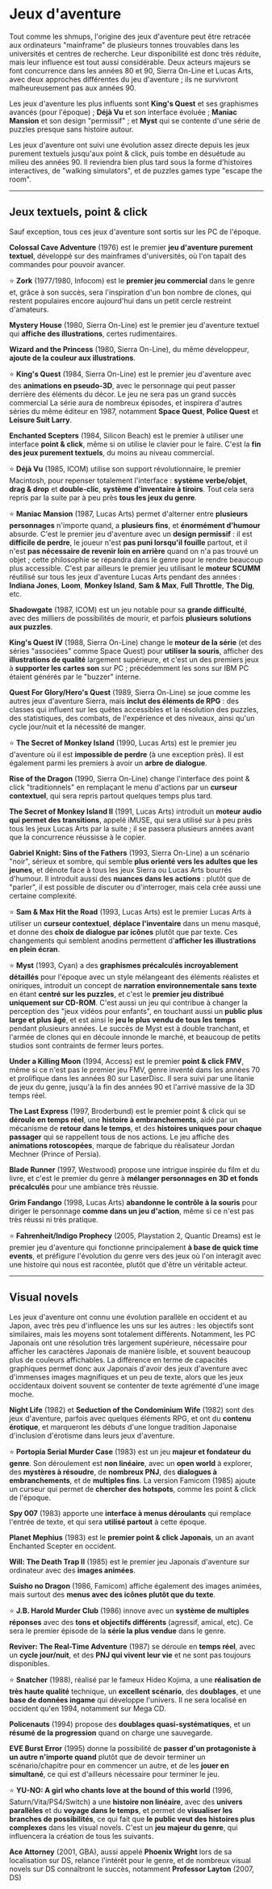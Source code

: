 # Jeux d'aventure

Tout comme les shmups, l'origine des jeux d'aventure peut être retracée aux ordinateurs "mainframe" de plusieurs tonnes trouvables dans les universités et centres de recherche. Leur disponibilité est donc très réduite, mais leur influence est tout aussi considérable. Deux acteurs majeurs se font concurrence dans les années 80 et 90, Sierra On-Line et Lucas Arts, avec deux approches différentes du jeu d'aventure ; ils ne survivront malheureusement pas aux années 90.

Les jeux d'aventure les plus influents sont **King's Quest** et ses graphismes avancés (pour l'époque) ; **Déjà Vu** et son interface évoluée ; **Maniac Mansion** et son design "permissif" ; et **Myst** qui se contente d'une série de puzzles presque sans histoire autour.

Les jeux d'aventure ont suivi une évolution assez directe depuis les jeux purement textuels jusqu'aux point & click, puis tombe en désuétude au milieu des années 90. Il reviendra bien plus tard sous la forme d'histoires interactives, de "walking simulators", et de puzzles games type "escape the room".

---

## Jeux textuels, point & click

Sauf exception, tous ces jeux d'aventure sont sortis sur les PC de l'époque.

**Colossal Cave Adventure** (1976) est le premier **jeu d'aventure purement textuel**, développé sur des mainframes d'universités, où l'on tapait des commandes pour pouvoir avancer.

:star: **Zork** (1977/1980, Infocom) est le **premier jeu commercial** dans le genre et, grâce à son succès, sera l'inspiration d'un bon nombre de clones, qui restent populaires encore aujourd'hui dans un petit cercle restreint d'amateurs.

**Mystery House** (1980, Sierra On-Line) est le premier jeu d'aventure textuel qui **affiche des illustrations**, certes rudimentaires.

**Wizard and the Princess** (1980, Sierra On-Line), du même développeur, **ajoute de la couleur aux illustrations**.

:star: **King's Quest** (1984, Sierra On-Line) est le premier jeu d'aventure avec des **animations en pseudo-3D**, avec le personnage qui peut passer derrière des éléments du décor. Le jeu ne sera pas un grand succès commercial La série aura de nombreux épisodes, et inspirera d'autres séries du même éditeur en 1987, notamment **Space Quest**, **Police Quest** et **Leisure Suit Larry**.

**Enchanted Scepters** (1984, Silicon Beach) est le premier à utiliser une interface **point & click**, même si on utilise le clavier pour le faire. C'est la **fin des jeux purement textuels**, du moins au niveau commercial.

:star: **Déjà Vu** (1985, ICOM) utilise son support révolutionnaire, le premier Macintosh, pour repenser totalement l'interface : **système verbe/objet**, **drag & drop** et **double-clic**, **système d'inventaire à tiroirs**. Tout cela sera repris par la suite par à peu près **tous les jeux du genre**.

:star: **Maniac Mansion** (1987, Lucas Arts) permet d'alterner entre **plusieurs personnages** n'importe quand, a **plusieurs fins**, et **énormément d'humour** absurde. C'est le premier jeu d'aventure avec un **design permissif** : il est **difficile de perdre**, le joueur n'est **pas puni lorsqu'il fouille** partout, et il n'est **pas nécessaire de revenir loin en arrière** quand on n'a pas trouvé un objet ; cette philosophie se répandra dans le genre pour le rendre beaucoup plus accessible. C'est par ailleurs le premier jeu utilisant le **moteur SCUMM** réutilisé sur tous les jeux d'aventure Lucas Arts pendant des années : **Indiana Jones**, **Loom**, **Monkey Island**, **Sam & Max**, **Full Throttle**, **The Dig**, etc.

**Shadowgate** (1987, ICOM) est un jeu notable pour sa **grande difficulté**, avec des milliers de possibilités de mourir, et parfois **plusieurs solutions aux puzzles**.

**King's Quest IV** (1988, Sierra On-Line) change le **moteur de la série** (et des séries "associées" comme Space Quest) pour **utiliser la souris**, afficher des **illustrations de qualité** largement supérieure, et c'est un des premiers jeux à **supporter les cartes son** sur PC ; précédemment les sons sur IBM PC étaient générés par le "buzzer" interne.

**Quest For Glory/Hero's Quest** (1989, Sierra On-Line) se joue comme les autres jeux d'aventure Sierra, mais **inclut des éléments de RPG** : des classes qui influent sur les quêtes accessibles et la résolution des puzzles, des statistiques, des combats, de l'expérience et des niveaux, ainsi qu'un cycle jour/nuit et la nécessité de manger.

:star: **The Secret of Monkey Island** (1990, Lucas Arts) est le premier jeu d'aventure où il est **impossible de perdre** (à une exception près). Il est également parmi les premiers à avoir un **arbre de dialogue**.

**Rise of the Dragon** (1990, Sierra On-Line) change l'interface des point & click "traditionnels" en remplaçant le menu d'actions par un **curseur contextuel**, qui sera repris partout quelques temps plus tard.

**The Secret of Monkey Island II** (1991, Lucas Arts) introduit un **moteur audio qui permet des transitions**, appelé iMUSE, qui sera utilisé sur à peu près tous les jeux Lucas Arts par la suite ; il se passera plusieurs années avant que la concurrence réussisse à le copier.

**Gabriel Knight: Sins of the Fathers** (1993, Sierra On-Line) a un scénario "noir", sérieux et sombre, qui semble **plus orienté vers les adultes que les jeunes**, et dénote face à tous les jeux Sierra ou Lucas Arts bourrés d'humour. Il introduit aussi des **nuances dans les actions** : plutôt que de "parler", il est possible de discuter ou d'interroger, mais cela crée aussi une certaine complexité.

:star: **Sam & Max Hit the Road** (1993, Lucas Arts) est le premier Lucas Arts à utiliser un **curseur contextuel**, **déplace l'inventaire** dans un menu masqué, et donne des **choix de dialogue par icônes** plutôt que par texte. Ces changements qui semblent anodins permettent d'**afficher les illustrations en plein écran**.

:star: **Myst** (1993, Cyan) a des **graphismes précalculés incroyablement détaillés** pour l'époque avec un style mélangeant des éléments réalistes et oniriques, introduit un concept de **narration environnementale sans texte** en étant **centré sur les puzzles**, et c'est le **premier jeu distribué uniquement sur CD-ROM**. C'est aussi un jeu qui contribue à changer la perception des "jeux vidéos pour enfants", en touchant aussi un **public plus large et plus âgé**, et est ainsi le **jeu le plus vendu de tous les temps** pendant plusieurs années. Le succès de Myst est à double tranchant, et l'armée de clones qui en découle innonde le marché, et beaucoup de petits studios sont contraints de fermer leurs portes.

**Under a Killing Moon** (1994, Access) est le premier **point & click FMV**, même si ce n'est pas le premier jeu FMV, genre inventé dans les années 70 et prolifique dans les années 80 sur LaserDisc. Il sera suivi par une litanie de jeux du genre, jusqu'à la fin des années 90 et l'arrivé massive de la 3D temps réel.

**The Last Express** (1997, Broderbund) est le premier point & click qui se **déroule en temps réel**, une **histoire à embranchements**, aidé par un mécanisme de **retour dans le temps**, et des **histoires uniques pour chaque passager** qui se rappellent tous de nos actions. Le jeu affiche des **animations rotoscopées**, marque de fabrique du réalisateur Jordan Mechner (Prince of Persia).

**Blade Runner** (1997, Westwood) propose une intrigue inspirée du film et du livre, et c'est le premier du genre à **mélanger personnages en 3D et fonds précalculés** pour une ambiance très réussie.

**Grim Fandango** (1998, Lucas Arts) **abandonne le contrôle à la souris** pour diriger le personnage **comme dans un jeu d'action**, même si ce n'est pas très réussi ni très pratique.

:star: **Fahrenheit/Indigo Prophecy** (2005, Playstation 2, Quantic Dreams) est le premier jeu d'aventure qui fonctionne principalement **à base de quick time events**, et préfigure l'évolution du genre vers des jeux où l'on interagit avec une histoire qui nous est racontée, plutôt que d'être un véritable acteur.

---

## Visual novels

Les jeux d'aventure ont connu une évolution parallèle en occident et au Japon, avec très peu d'influence les uns sur les autres : les objectifs sont similaires, mais les moyens sont totalement différents. Notamment, les PC Japonais ont une résolution très largement supérieure, nécessaire pour afficher les caractères Japonais de manière lisible, et souvent beaucoup plus de couleurs affichables. La différence en terme de capacités graphiques permet donc aux Japonais d'avoir des jeux d'aventure avec d'immenses images magnifiques et un peu de texte, alors que les jeux occidentaux doivent souvent se contenter de texte agrémenté d'une image moche.

**Night Life** (1982) et **Seduction of the Condominium Wife** (1982) sont des jeux d'aventure, parfois avec quelques éléments RPG, et ont du **contenu érotique**, et marqueront les débuts d'une longue tradition Japonaise d'inclusion d'érotisme dans leurs jeux d'aventure.

:star: **Portopia Serial Murder Case** (1983) est un jeu **majeur et fondateur du genre**. Son déroulement est **non linéaire**, avec un **open world** à explorer, des **mystères à résoudre**, de **nombreux PNJ**, des **dialogues à embranchements**, et de **multiples fins**. La version Famicom (1985) ajoute un curseur qui permet de **chercher des hotspots**, comme les point & click de l'époque.

**Spy 007** (1983) apporte une **interface à menus déroulants** qui remplace l'entrée de texte, et qui sera **utilisé partout** à cette époque.

**Planet Mephius** (1983) est le **premier point & click Japonais**, un an avant Enchanted Scepter en occident.

**Will: The Death Trap II** (1985) est le premier jeu Japonais d'aventure sur ordinateur avec des **images animées**.

**Suisho no Dragon** (1986, Famicom) affiche également des images animées, mais surtout des **menus avec des icônes plutôt que du texte**.

:star: **J.B. Harold Murder Club** (1986) innove avec un **système de multiples réponses** avec des **tons et objectifs différents** (agressif, amical, etc). Ce sera le premier épisode de la **série la plus vendue** dans le genre.

**Reviver: The Real-Time Adventure** (1987) se déroule en **temps réel**, avec un **cycle jour/nuit**, et des **PNJ qui vivent leur vie** et ne sont pas toujours disponibles.

:star: **Snatcher** (1988), réalisé par le fameux Hideo Kojima, a une **réalisation de très haute qualité** technique, un **excellent scénario**, des **doublages**, et une **base de données ingame** qui développe l'univers. Il ne sera localisé en occident qu'en 1994, notamment sur Mega CD.

**Policenauts** (1994) propose des **doublages quasi-systématiques**, et un **résumé de la progression** quand on charge une sauvegarde.

**EVE Burst Error** (1995) donne la possibilité de **passer d'un protagoniste à un autre n'importe quand** plutôt que de devoir terminer un scénario/chapitre pour en commencer un autre, et de les **jouer en simultané**, ce qui est d'ailleurs nécessaire pour terminer le jeu.

:star: **YU-NO: A girl who chants love at the bound of this world** (1996, Saturn/Vita/PS4/Switch) a une **histoire non linéaire**, avec des **univers parallèles** et du **voyage dans le temps**, et permet de **visualiser les branches de possibilités**, ce qui fait que **le public veut des histoires plus complexes** dans les visual novels. C'est un **jeu majeur du genre**, qui influencera la création de tous les suivants.

**Ace Attorney** (2001, GBA), aussi appelé **Phoenix Wright** lors de sa localisation sur DS, relance l'intérêt pour le genre, et de nombreux visual novels sur DS connaîtront le succès, notamment **Professor Layton** (2007, DS)

